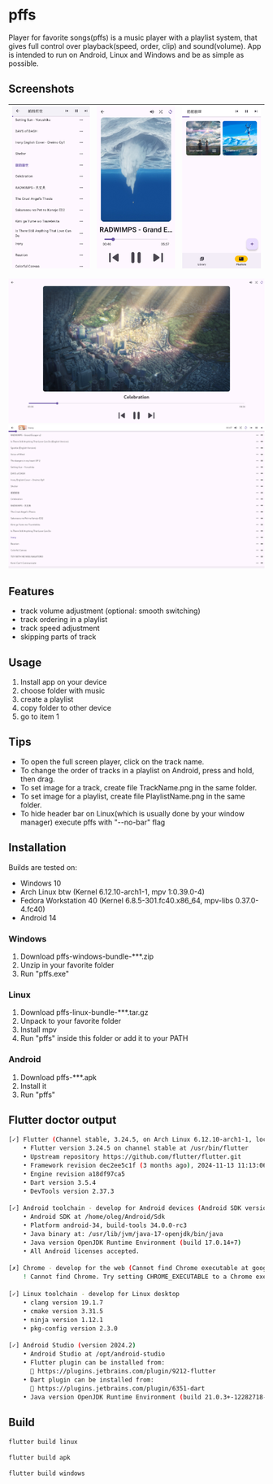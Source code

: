 # pffs

Player for favorite songs(pffs) is a music player with a playlist system, that gives full control over playback(speed, order, clip) and sound(volume).
App is intended to run on Android, Linux and Windows and be as simple as possible.

## Screenshots

| ![playlist-mobile](./screenshots/playlist-mobile.png)  | ![fullplayer-mobile](./screenshots/fullplayer-mobile.png) | ![playlists-mobile](./screenshots/playlists-mobile.png) |
| ---------------------------------------------------- | ---------------------------------------------------- | ----------------------------------------------------------------- |


![desktop-fullplayer](./screenshots/desktop-fullplayer.png)
![desktop-playlist](./screenshots/desktop-playlist.png)

## Features

- track volume adjustment (optional: smooth switching)
- track ordering in a playlist
- track speed adjustment
- skipping parts of track

## Usage

1. Install app on your device
1. choose folder with music
1. create a playlist
1. copy folder to other device
1. go to item 1

## Tips

* To open the full screen player, click on the track name.
* To change the order of tracks in a playlist on Android, press and hold, then drag.
* To set image for a track, create file TrackName.png in the same folder.
* To set image for a playlist, create file PlaylistName.png in the same folder.
* To hide header bar on Linux(which is usually done by your window manager) execute pffs with "--no-bar" flag

## Installation

Builds are tested on:
- Windows 10
- Arch Linux btw (Kernel 6.12.10-arch1-1, mpv 1:0.39.0-4)
- Fedora Workstation 40 (Kernel 6.8.5-301.fc40.x86_64, mpv-libs 0.37.0-4.fc40)
- Android 14

### Windows
1. Download pffs-windows-bundle-***.zip
1. Unzip in your favorite folder
1. Run "pffs.exe"

### Linux
1. Download pffs-linux-bundle-***.tar.gz
1. Unpack to your favorite folder 
1. Install mpv
1. Run "pffs" inside this folder or add it to your PATH

### Android
1. Download pffs-***.apk
1. Install it
1. Run "pffs"

## Flutter doctor output

```bash
[✓] Flutter (Channel stable, 3.24.5, on Arch Linux 6.12.10-arch1-1, locale en_US.UTF-8)
    • Flutter version 3.24.5 on channel stable at /usr/bin/flutter
    • Upstream repository https://github.com/flutter/flutter.git
    • Framework revision dec2ee5c1f (3 months ago), 2024-11-13 11:13:06 -0800
    • Engine revision a18df97ca5
    • Dart version 3.5.4
    • DevTools version 2.37.3

[✓] Android toolchain - develop for Android devices (Android SDK version 34.0.0-rc3)
    • Android SDK at /home/oleg/Android/Sdk
    • Platform android-34, build-tools 34.0.0-rc3
    • Java binary at: /usr/lib/jvm/java-17-openjdk/bin/java
    • Java version OpenJDK Runtime Environment (build 17.0.14+7)
    • All Android licenses accepted.

[✗] Chrome - develop for the web (Cannot find Chrome executable at google-chrome)
    ! Cannot find Chrome. Try setting CHROME_EXECUTABLE to a Chrome executable.

[✓] Linux toolchain - develop for Linux desktop
    • clang version 19.1.7
    • cmake version 3.31.5
    • ninja version 1.12.1
    • pkg-config version 2.3.0

[✓] Android Studio (version 2024.2)
    • Android Studio at /opt/android-studio
    • Flutter plugin can be installed from:
      🔨 https://plugins.jetbrains.com/plugin/9212-flutter
    • Dart plugin can be installed from:
      🔨 https://plugins.jetbrains.com/plugin/6351-dart
    • Java version OpenJDK Runtime Environment (build 21.0.3+-12282718-b509.11)
```

## Build
```bash
flutter build linux
```

```bash
flutter build apk
```

```bash
flutter build windows
```

